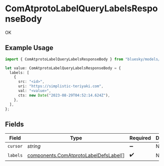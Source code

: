 # ComAtprotoLabelQueryLabelsResponseBody

OK

## Example Usage

```typescript
import { ComAtprotoLabelQueryLabelsResponseBody } from "bluesky/models/operations";

let value: ComAtprotoLabelQueryLabelsResponseBody = {
  labels: [
    {
      src: "<id>",
      uri: "https://simplistic-teriyaki.com",
      val: "<value>",
      cts: new Date("2023-08-29T04:52:14.624Z"),
    },
  ],
};
```

## Fields

| Field                                                                                        | Type                                                                                         | Required                                                                                     | Description                                                                                  |
| -------------------------------------------------------------------------------------------- | -------------------------------------------------------------------------------------------- | -------------------------------------------------------------------------------------------- | -------------------------------------------------------------------------------------------- |
| `cursor`                                                                                     | *string*                                                                                     | :heavy_minus_sign:                                                                           | N/A                                                                                          |
| `labels`                                                                                     | [components.ComAtprotoLabelDefsLabel](../../models/components/comatprotolabeldefslabel.md)[] | :heavy_check_mark:                                                                           | N/A                                                                                          |